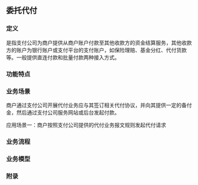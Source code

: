 ## 委托代付

### **定义**

是指支付公司为商户提供从商户账户付款至其他收款方的资金结算服务，其他收款方的账户为银行账户或支付平台的支付账户，如保险理赔、基金分红、代付货款等。一般提供直连付款和批量付款两种接入方式。

### 功能特点

### 业务场景

商户通过支付公司开展代付业务应与其签订相关代付协议，并向其提供一定的备付金，然后通过支付公司服务网站或后台发起付款。

应用场景一：商户按照支付公司提供的代付业务报文规则发起代付请求

### 业务流程

### 业务模型

### 附录



